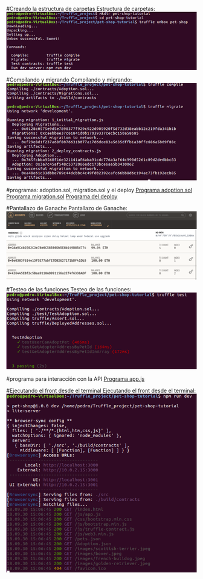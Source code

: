 #Creando la estructura de carpetas
Estructura de carpetas: 
![alt text](https://github.com/PedroCCBlck/Truffle_evaluation/blob/master/Creando%20la%20estructura%20de%20carpetas.png "Estructura de carpetas")

#Compilando y migrando
Compilando y migrando: 
![alt text](https://github.com/PedroCCBlck/Truffle_evaluation/blob/master/compilaci%C3%B3n%20y%20migraci%C3%B3n.png "Compilando y migrando")

#programas: adoption.sol, migration.sol y el deploy
[Programa adoption.sol](https://github.com/PedroCCBlck/Truffle_evaluation/blob/master/Adoption.sol)
[Programa migration.sol](https://github.com/PedroCCBlck/Truffle_evaluation/blob/master/Migrations.sol)
[Programa del deploy](https://github.com/PedroCCBlck/Truffle_evaluation/blob/master/2_deploy_contracts.js)

#Pantallazo de Ganache
Pantallazo de Ganache: 
![alt text](https://github.com/PedroCCBlck/Truffle_evaluation/blob/master/Pantallazo%20de%20Ganache.png "Pantallazo de Ganache")

#Testeo de las funciones
Testeo de las funciones:
![alt text](https://github.com/PedroCCBlck/Truffle_evaluation/blob/master/Testeo%20de%20las%20funciones.png "Testeo de las funciones")

#programa para interacción con la API
[Programa app.js](https://github.com/PedroCCBlck/Truffle_evaluation/blob/master/app.js)

#Ejecutando el front desde el terminal
Ejecutando el front desde el terminal:
![alt text](https://github.com/PedroCCBlck/Truffle_evaluation/blob/master/ejecutando%20el%20front.png "Ejecutando el front desde el terminal")
